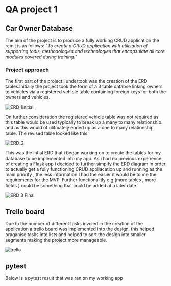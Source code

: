 # QA project 1

## Car Owner Database

The aim of the project is to produce a fully working CRUD application the remit is as follows:
"_To create a CRUD application with utilisation of supporting tools, methodologies and technologies that encapsulate all core modules covered during training._"

### Project approach

The first part of the project i undertook was the creation of the ERD tables.Initially the project took the form of a 3 table databse linking owners to vehicles via a registered vehicle table containing foreign keys for both the owners and vehicles.

![ERD_1initiall](https://user-images.githubusercontent.com/55799345/107163193-26b4d080-69a0-11eb-8c93-5245ada9ab19.png),  
 

On further consideration the registered vehicle table was not required as this table would be used typically to break up a many to many relationship. and as this would of     ulitmately ended up as a one to many relationship table. The revised table looked like this:


![ERD_2](https://user-images.githubusercontent.com/55799345/107163348-fa4d8400-69a0-11eb-8872-f64a483efe98.png)  

This was the intial ERD that i began working on to create the tables for my database to be implemented into my app. As i had no previous experience of creating a Flask app i decided to further simplfy the ERD diagram in order to actually get a fully functioning CRUD appliacation up and running as the main priority , the less information I had the easier it would be to me the requirements for the MVP. Further functionalitly e.g.(more tables , more fields ) could be something that could be added at a later date.  

![ERD 3 Final](https://user-images.githubusercontent.com/55799345/107164020-d3914c80-69a4-11eb-9afb-69d283d79cbc.png)  

## Trello board  

Due to the number of different tasks involed in the creation of the application a trello board was implemented into the design, this helped oraganise tasks into lists and helped to sort the design into smaller segments making the project more manageable.  

![trello](https://user-images.githubusercontent.com/55799345/107164564-89f63100-69a7-11eb-8c93-8ce220de4416.png)  

## pytest  

Below is a pytest result that was ran on my working app  















